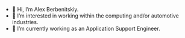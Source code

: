 - 👋 Hi, I’m Alex Berbenitskiy.
- 👀 I’m interested in working within the computing and/or automotive industries.
- 🌱 I’m currently working as an Application Support Engineer.

<!---
AlexBerbenitskiy/AlexBerbenitskiy is a ✨ special ✨ repository because its `README.md` (this file) appears on your GitHub profile.
You can click the Preview link to take a look at your changes.
--->

